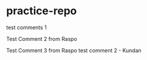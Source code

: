 # practice-repo
test comments 1

Test Comment 2 from Raspo

Test Comment 3 from Raspo
test comment 2 - Kundan
